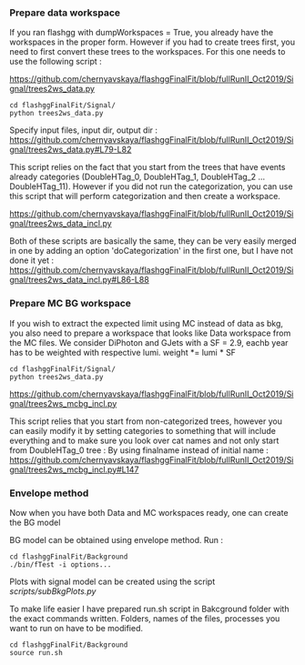 ### Prepare data workspace ###

If you ran flashgg with dumpWorkspaces = True, you already have the workspaces in the proper form. However if you had to create trees first, you need to first convert these trees to the workspaces. For this one needs to use the following script : 

https://github.com/chernyavskaya/flashggFinalFit/blob/fullRunII_Oct2019/Signal/trees2ws_data.py
```
cd flashggFinalFit/Signal/
python trees2ws_data.py 
```
Specify input files, input dir, output dir :
https://github.com/chernyavskaya/flashggFinalFit/blob/fullRunII_Oct2019/Signal/trees2ws_data.py#L79-L82

This script relies on the fact that you start from the trees that have events already categories (DoubleHTag_0, DoubleHTag_1, DoubleHTag_2 ... DoubleHTag_11). However if you did not run the categorization, you can use this script that will perform categorization and then create a workspace. 

https://github.com/chernyavskaya/flashggFinalFit/blob/fullRunII_Oct2019/Signal/trees2ws_data_incl.py

Both of these scripts are basically the same,  they can be very easily merged in one by adding an option 'doCategorization' in the first one, but I have not done it yet : 
https://github.com/chernyavskaya/flashggFinalFit/blob/fullRunII_Oct2019/Signal/trees2ws_data_incl.py#L86-L88

### Prepare MC BG workspace ###
If you wish to extract the expected limit using MC instead of data as bkg, you also need to prepare a workspace that looks like Data workspace from the MC files. We consider DiPhoton and GJets with a SF = 2.9, eachb year has to be weighted with respective lumi. weight *= lumi * SF
```
cd flashggFinalFit/Signal/
python trees2ws_data.py 
```
https://github.com/chernyavskaya/flashggFinalFit/blob/fullRunII_Oct2019/Signal/trees2ws_mcbg_incl.py

This script relies that you start from non-categorized trees, however you can easily modify it by setting categories to something that will include everything and to make sure you look over cat names and not only start from DoubleHTag_0 tree :
By using finalname instead of initial name :
https://github.com/chernyavskaya/flashggFinalFit/blob/fullRunII_Oct2019/Signal/trees2ws_mcbg_incl.py#L147


### Envelope method ###
Now when you have both Data and MC workspaces ready, one can create the BG model

BG model can be obtained using envelope method. Run :
```
cd flashggFinalFit/Background
./bin/fTest -i options...
```
Plots with signal model can be created using the script *scripts/subBkgPlots.py*

To make life easier I have prepared run.sh script in Bakcground folder with the exact commands written.
Folders, names of the files, processes you want to run on have to be modified.
```
cd flashggFinalFit/Background
source run.sh
```

